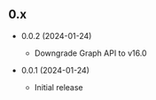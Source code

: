 ## 0.x

- 0.0.2 (2024-01-24)
  - Downgrade Graph API to v16.0

- 0.0.1 (2024-01-24)
  - Initial release
